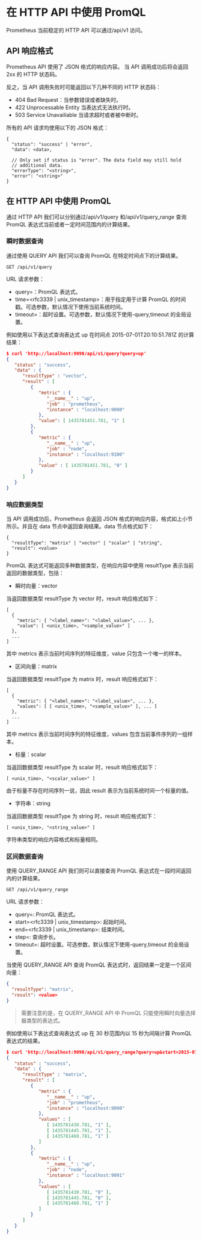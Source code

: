 # 在 HTTP API 中使用 PromQL

Prometheus 当前稳定的 HTTP API 可以通过/api/v1 访问。

## API 响应格式

Prometheus API 使用了 JSON 格式的响应内容。 当 API 调用成功后将会返回 2xx 的 HTTP 状态码。

反之，当 API 调用失败时可能返回以下几种不同的 HTTP 状态码：

- 404 Bad Request：当参数错误或者缺失时。
- 422 Unprocessable Entity 当表达式无法执行时。
- 503 Service Unavailiable 当请求超时或者被中断时。

所有的 API 请求均使用以下的 JSON 格式：

```
{
  "status": "success" | "error",
  "data": <data>,

  // Only set if status is "error". The data field may still hold
  // additional data.
  "errorType": "<string>",
  "error": "<string>"
}
```

## 在 HTTP API 中使用 PromQL

通过 HTTP API 我们可以分别通过/api/v1/query 和/api/v1/query_range 查询 PromQL 表达式当前或者一定时间范围内的计算结果。

### 瞬时数据查询

通过使用 QUERY API 我们可以查询 PromQL 在特定时间点下的计算结果。

```
GET /api/v1/query
```

URL 请求参数：

- query=<string>：PromQL 表达式。
- time=<rfc3339 | unix_timestamp>：用于指定用于计算 PromQL 的时间戳。可选参数，默认情况下使用当前系统时间。
- timeout=<duration>：超时设置。可选参数，默认情况下使用-query,timeout 的全局设置。

例如使用以下表达式查询表达式 up 在时间点 2015-07-01T20:10:51.781Z 的计算结果：

```json
$ curl 'http://localhost:9090/api/v1/query?query=up'
{
   "status" : "success",
   "data" : {
      "resultType" : "vector",
      "result" : [
         {
            "metric" : {
               "__name__" : "up",
               "job" : "prometheus",
               "instance" : "localhost:9090"
            },
            "value": [ 1435781451.781, "1" ]
         },
         {
            "metric" : {
               "__name__" : "up",
               "job" : "node",
               "instance" : "localhost:9100"
            },
            "value" : [ 1435781451.781, "0" ]
         }
      ]
   }
}
```

### 响应数据类型

当 API 调用成功后，Prometheus 会返回 JSON 格式的响应内容，格式如上小节所示。并且在 data 节点中返回查询结果。data 节点格式如下：

```
{
  "resultType": "matrix" | "vector" | "scalar" | "string",
  "result": <value>
}
```

PromQL 表达式可能返回多种数据类型，在响应内容中使用 resultType 表示当前返回的数据类型，包括：

- 瞬时向量：vector

当返回数据类型 resultType 为 vector 时，result 响应格式如下：

```
[
  {
    "metric": { "<label_name>": "<label_value>", ... },
    "value": [ <unix_time>, "<sample_value>" ]
  },
  ...
]
```

其中 metrics 表示当前时间序列的特征维度，value 只包含一个唯一的样本。

- 区间向量：matrix

当返回数据类型 resultType 为 matrix 时，result 响应格式如下：

```
[
  {
    "metric": { "<label_name>": "<label_value>", ... },
    "values": [ [ <unix_time>, "<sample_value>" ], ... ]
  },
  ...
]
```

其中 metrics 表示当前时间序列的特征维度，values 包含当前事件序列的一组样本。

- 标量：scalar

当返回数据类型 resultType 为 scalar 时，result 响应格式如下：

```
[ <unix_time>, "<scalar_value>" ]
```

由于标量不存在时间序列一说，因此 result 表示为当前系统时间一个标量的值。

- 字符串：string

当返回数据类型 resultType 为 string 时，result 响应格式如下：

```
[ <unix_time>, "<string_value>" ]
```

字符串类型的响应内容格式和标量相同。

### 区间数据查询

使用 QUERY_RANGE API 我们则可以直接查询 PromQL 表达式在一段时间返回内的计算结果。

```
GET /api/v1/query_range
```

URL 请求参数：

- query=<string>: PromQL 表达式。
- start=<rfc3339 | unix_timestamp>: 起始时间。
- end=<rfc3339 | unix_timestamp>: 结束时间。
- step=<duration>: 查询步长。
- timeout=<duration>: 超时设置。可选参数，默认情况下使用-query,timeout 的全局设置。

当使用 QUERY_RANGE API 查询 PromQL 表达式时，返回结果一定是一个区间向量：

```json
{
  "resultType": "matrix",
  "result": <value>
}
```

> 需要注意的是，在 QUERY_RANGE API 中 PromQL 只能使用瞬时向量选择器类型的表达式。

例如使用以下表达式查询表达式 up 在 30 秒范围内以 15 秒为间隔计算 PromQL 表达式的结果。

```json
$ curl 'http://localhost:9090/api/v1/query_range?query=up&start=2015-07-01T20:10:30.781Z&end=2015-07-01T20:11:00.781Z&step=15s'
{
   "status" : "success",
   "data" : {
      "resultType" : "matrix",
      "result" : [
         {
            "metric" : {
               "__name__" : "up",
               "job" : "prometheus",
               "instance" : "localhost:9090"
            },
            "values" : [
               [ 1435781430.781, "1" ],
               [ 1435781445.781, "1" ],
               [ 1435781460.781, "1" ]
            ]
         },
         {
            "metric" : {
               "__name__" : "up",
               "job" : "node",
               "instance" : "localhost:9091"
            },
            "values" : [
               [ 1435781430.781, "0" ],
               [ 1435781445.781, "0" ],
               [ 1435781460.781, "1" ]
            ]
         }
      ]
   }
}
```

